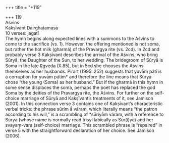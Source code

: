 +++
title = "+119"

+++
119  
Aśvins  
Kakṣīvant Dairghatamasa  
10 verses: jagatī  
The hymn begins along expected lines with a summons to the Aśvins to come to  the sacrifice (vs. 1). However, the offering mentioned is not soma, but rather the hot  milk (gharmá) of the Pravargya rite (vs. 2cd). In 2cd and probably verse 3 Kakṣīvant  describes the arrival of the Aśvins, who bring Sūryā, the Daughter of the Sun, to  her wedding. The bridegroom of Sūryā is Soma in the late R̥gveda (X.85), but in 5cd she chooses the Aśvins themselves as her husbands. Pirart (1995: 252) suggests  that yuvā́m pátī is a corruption for yuvā́m pátim* and therefore the line means that  Sūryā chose “the young (Soma) as her husband.” But if the gharmá in this hymn  in some sense displaces the soma, perhaps the poet has replaced the god Soma by  the deities of the Pravargya rite, the Aśvins. For further on the self-choice marriage  of Sūryā and Kakṣīvant’s treatments of it, see Jamison (2001). In this connection  verse 3 contains one of Kakṣīvant’s characteristic verbal tricks: the phrase sūrím  ā́ váram, which literally means “the patron according to his will,” is a scrambling  of *sūriyā́m váram, with a reference to Sūryā (whose name is normally read trisyl labically as Sūr(i)yā) and her svayaṃ-vara (self-choice) marriage. This scrambled  phrase is “repaired” in verse 5 with the straightforward declaration of her choice.  See Jamison (2006).  